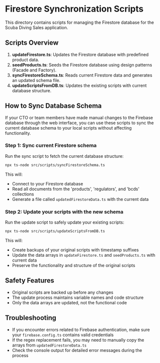 # Firestore Synchronization Scripts

This directory contains scripts for managing the Firestore database for the Scuba Diving Sales application.

## Scripts Overview

1. **updateFirestore.ts**: Updates the Firestore database with predefined product data.
2. **seedProducts.ts**: Seeds the Firestore database using design patterns (Facade and Factory).
3. **syncFirestoreSchema.ts**: Reads current Firestore data and generates an updated schema file.
4. **updateScriptsFromDB.ts**: Updates the existing scripts with current database structure.

## How to Sync Database Schema

If your CTO or team members have made manual changes to the Firebase database through the web interface, you can use these scripts to sync the current database schema to your local scripts without affecting functionality.

### Step 1: Sync current Firestore schema

Run the sync script to fetch the current database structure:

```bash
npx ts-node src/scripts/syncFirestoreSchema.ts
```

This will:
- Connect to your Firestore database
- Read all documents from the 'products', 'regulators', and 'bcds' collections
- Generate a file called `updatedFirestoreData.ts` with the current data

### Step 2: Update your scripts with the new schema

Run the update script to safely update your existing scripts:

```bash
npx ts-node src/scripts/updateScriptsFromDB.ts
```

This will:
- Create backups of your original scripts with timestamp suffixes
- Update the data arrays in `updateFirestore.ts` and `seedProducts.ts` with current data
- Preserve the functionality and structure of the original scripts

## Safety Features

- Original scripts are backed up before any changes
- The update process maintains variable names and code structure
- Only the data arrays are updated, not the functional code

## Troubleshooting

- If you encounter errors related to Firebase authentication, make sure your `firebase.config.ts` contains valid credentials
- If the regex replacement fails, you may need to manually copy the arrays from `updatedFirestoreData.ts`
- Check the console output for detailed error messages during the process 